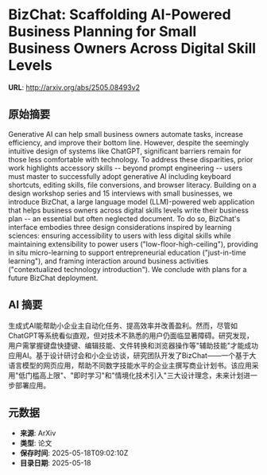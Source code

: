 # BizChat: Scaffolding AI-Powered Business Planning for Small Business Owners Across Digital Skill Levels

**URL**: http://arxiv.org/abs/2505.08493v2

## 原始摘要

Generative AI can help small business owners automate tasks, increase
efficiency, and improve their bottom line. However, despite the seemingly
intuitive design of systems like ChatGPT, significant barriers remain for those
less comfortable with technology. To address these disparities, prior work
highlights accessory skills -- beyond prompt engineering -- users must master
to successfully adopt generative AI including keyboard shortcuts, editing
skills, file conversions, and browser literacy. Building on a design workshop
series and 15 interviews with small businesses, we introduce BizChat, a large
language model (LLM)-powered web application that helps business owners across
digital skills levels write their business plan -- an essential but often
neglected document. To do so, BizChat's interface embodies three design
considerations inspired by learning sciences: ensuring accessibility to users
with less digital skills while maintaining extensibility to power users
("low-floor-high-ceiling"), providing in situ micro-learning to support
entrepreneurial education ("just-in-time learning"), and framing interaction
around business activities ("contextualized technology introduction"). We
conclude with plans for a future BizChat deployment.


## AI 摘要

生成式AI能帮助小企业主自动化任务、提高效率并改善盈利。然而，尽管如ChatGPT等系统看似直观，但对技术不熟悉的用户仍面临显著障碍。研究发现，用户需掌握键盘快捷键、编辑技能、文件转换和浏览器操作等"辅助技能"才能成功应用AI。基于设计研讨会和小企业访谈，研究团队开发了BizChat——一个基于大语言模型的网页应用，帮助不同数字技能水平的企业主撰写商业计划书。该应用采用"低门槛高上限"、"即时学习"和"情境化技术引入"三大设计理念，未来计划进一步部署应用。

## 元数据

- **来源**: ArXiv
- **类型**: 论文
- **保存时间**: 2025-05-18T09:02:10Z
- **目录日期**: 2025-05-18
